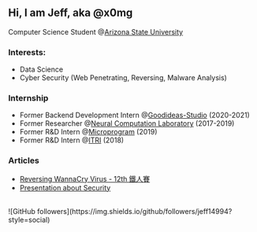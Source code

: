 ## Hi, I am Jeff, aka @x0mg
Computer Science Student @[Arizona State University](https://www.asu.edu/)
### Interests:
- Data Science
- Cyber Security (Web Penetrating, Reversing, Malware Analysis)
### Internship
- Former Backend Development Intern @[Goodideas-Studio](http://goodideas-studio.com/) (2020-2021)
- Former Researcher @[Neural Computation Laboratory](https://nckunclab.wixsite.com/neuralcomputationlab) (2017-2019)
- Former R&D Intern @[Microprogram](https://www.program.com.tw/) (2019)
- Former R&D Intern @[ITRI](https://www.itri.org.tw/) (2018)
### Articles
- [Reversing WannaCry Virus - 12th 鐵人賽](https://ithelp.ithome.com.tw/articles/10253139)
- [Presentation about Security](https://www2.slideshare.net/JeffHung13/presentations)
<br>
![GitHub followers](https://img.shields.io/github/followers/jeff14994?style=social)


